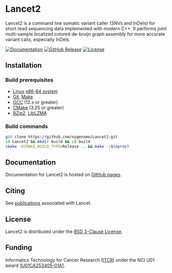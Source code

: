# Lancet2

Lancet2 is a command line somatic variant caller (SNVs and InDels) for short
read sequencing data implemented with modern C++. It performs joint multi-sample
localized colored de-bruijn graph assembly for more accurate variant calls,
especially InDels.

[![Documentation](https://img.shields.io/badge/Documentation-latest-blue.svg?mLabel=Documentation&style=flat)](https://nygenome.github.io/Lancet2)
[![GitHub Release](https://img.shields.io/github/v/release/nygenome/Lancet2?include_prereleases&sort=semver&display_name=release&style=flat)](https://github.com/nygenome/Lancet2/releases)
[![License](https://img.shields.io/badge/License-BSD%203--Clause-blue.svg)](https://opensource.org/licenses/BSD-3-Clause)

## Installation

### Build prerequisites
- [Linux](https://kernel.org/) [x86-64 system](https://en.wikipedia.org/wiki/X86-64)
- [Git](https://command-not-found.com/git), [Make](https://command-not-found.com/make)
- [GCC](https://gcc.gnu.org) (12.x or greater)
- [CMake](https://cmake.org/download) (3.25 or greater)
- [BZip2](https://sourceware.org/bzip2/), [LibLZMA](https://tukaani.org/xz/)

### Build commands
```bash
git clone https://github.com/nygenome/Lancet2.git
cd Lancet2 && mkdir build && cd build
cmake -DCMAKE_BUILD_TYPE=Release .. && make -j$(nproc)
```

## Documentation

Documentation for Lancet2 is hosted on [GitHub pages](https://nygenome.github.io/Lancet2/).

## Citing

See [publications](https://nygenome.github.io/Lancet2/publications) associated with Lancet.

## License

Lancet2 is distributed under the [BSD 3-Clause License](LICENSE).

## Funding

Informatics Technology for Cancer Research ([ITCR](https://itcr.cancer.gov)) under the NCI U01
award [1U01CA253405-01A1](https://reporter.nih.gov/project-details/10304730).
